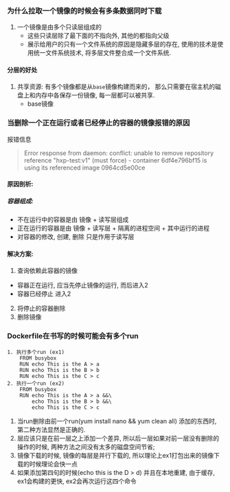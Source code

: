 ### 为什么拉取一个镜像的时候会有多条数据同时下载
1. 一个镜像是由多个只读层组成的
    - 这些只读层除了最下面的不指向外, 其他的都指向父级
    - 展示给用户的只有一个文件系统的原因是隐藏多层的存在, 使用的技术是使用统一文件系统技术, 将多层文件整合成一个文件系统.
#### 分层的好处
1. 共享资源: 有多个镜像都是从` base `镜像构建而来的， 那么只需要在宿主机的磁盘上和内存中各保存一份镜像, 每一层都可以被共享.
    - base镜像
### 当删除一个正在运行或者已经停止的容器的镜像报错的原因
报错信息
> Error response from daemon: conflict: unable to remove repository reference "hxp-test:v1" (must force) - container 6df4e796bf15 is using its referenced image 0964cd5e00ce

#### 原因剖析: 
##### 容器组成: 
- 不在运行中的容器是由 镜像 + 读写层组成
- 正在运行的容器是由   镜像 + 读写层 + 隔离的进程空间 + 其中运行的进程
- 对容器的修改, 创建, 删除 只是作用于读写层
#### 解决方案: 
1. 查询依赖此容器的镜像
- 容器正在运行, 应当先停止镜像的运行, 而后进入2
- 容器已经停止 进入2
2. 将停止的容器删除
3. 删除镜像

### Dockerfile在书写的时候可能会有多个run
```
1. 执行多个run (ex1)
    FROM busybox
    RUN echo This is the A > a
    RUN echo This is the B > b
    RUN echo This is the C > c
2. 执行一个run (ex2)
    FROM busybox
    RUN echo This is the A > a &&\
        echo This is the B > b &&\
        echo This is the C > c
```
1. 当run删除由前一个run(yum install nano && yum clean all) 添加的东西时, 第二种方法显然是正确的.
2. 层应该只是在前一层之上添加一个差异, 所以后一层如果对前一层没有删除的操作的时候, 两种方法之间没有太多的磁盘空间节省;
3. 镜像下载的时候, 镜像的每层是并行下载的, 所以理论上ex1打包出来的镜像下载的时候理论会快一点
4. 如果添加第四句的时候(echo this is the D > d) 并且在本地重建, 由于缓存, ex1会构建的更快, ex2会再次运行这四个命令
